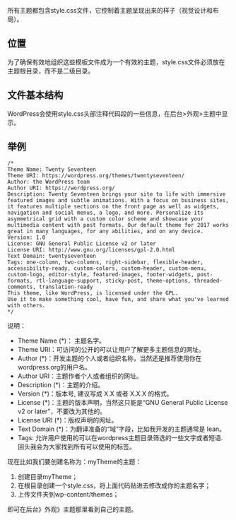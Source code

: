 所有主题都包含style.css文件，它控制着主题呈现出来的样子（视觉设计和布局）。

## 位置

为了确保有效地组织这些模板文件成为一个有效的主题，style.css文件必须放在主题根目录，而不是二级目录。

## 文件基本结构

WordPress会使用style.css头部注释代码段的一些信息，在后台>外观>主题中显示。

## 举例

```
/*
Theme Name: Twenty Seventeen
Theme URI: https://wordpress.org/themes/twentyseventeen/
Author: the WordPress team
Author URI: https://wordpress.org/
Description: Twenty Seventeen brings your site to life with immersive featured images and subtle animations. With a focus on business sites, it features multiple sections on the front page as well as widgets, navigation and social menus, a logo, and more. Personalize its asymmetrical grid with a custom color scheme and showcase your multimedia content with post formats. Our default theme for 2017 works great in many languages, for any abilities, and on any device.
Version: 1.0
License: GNU General Public License v2 or later
License URI: http://www.gnu.org/licenses/gpl-2.0.html
Text Domain: twentyseventeen
Tags: one-column, two-columns, right-sidebar, flexible-header, accessibility-ready, custom-colors, custom-header, custom-menu, custom-logo, editor-style, featured-images, footer-widgets, post-formats, rtl-language-support, sticky-post, theme-options, threaded-comments, translation-ready
This theme, like WordPress, is licensed under the GPL.
Use it to make something cool, have fun, and share what you've learned with others.
*/
```

说明：

- Theme Name (*)： 主题名字。
- Theme URI：可访问的公开的可以让用户了解更多主题信息的网址。
- Author (*)：开发主题的个人或者组织名称，当然还是推荐使用你在wordpress.org的用户名。
- Author URI：主题作者个人或者组织的网址。
- Description (*)：主题的介绍。
- Version (*)：版本号, 建议写成 X.X 或者 X.X.X 的格式。
- License (*)：主题的版本声明，当然这只能是“GNU General Public License v2 or later”，不要改为其他的。
- License URI (*)：版权声明的网址。
- Text Domain (*)：为翻译准备的“域”字段，比如我开发的主题通常是 lean。
- Tags: 允许用户使用的可以在wordpress主题目录筛选的一些文字或者短语. 回头我会为大家找到所有可以使用的标签。


现在比如我们要创建名称为：myTheme的主题：
1. 创建目录myTheme；
2. 在根目录创建一个style.css，将上面代码贴进去修改成你的主题名字；
3. 上传文件夹到wp-content/themes；

即可在后台》外观》主题那里看到自己的主题。
